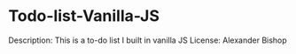 # Todo-list-Vanilla-JS

Description: This is a to-do list I built in vanilla JS
License: Alexander Bishop
